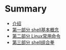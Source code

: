 # Summary

* [介绍](README.md)
* [第一部分 shell基本概念](./Part-1/README.md)
* [第二部分 Linux常用命令](./Part-2/README.md)
* [第三部分 shell组合拳](./Part-3/README.md)

